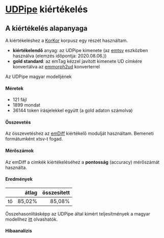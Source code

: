 # [UDPipe](http://ufal.mff.cuni.cz/udpipe) kiértékelés

## A kiértékelés alapanyaga
A kiértékeléshez a [KorKor](https://github.com/vadno/korkor_pilot) korpusz egy részét használtam.

* __kiértékelendő__ anyag: az UDPipe kimenete (az [emtsv](https://github.com/dlt-rilmta/emtsv) eszközben használva (elemzés időpontja: 2020.08.06.))
* __gold standard__: az emTag kézzel javított kimenete UD címkére konvertálva az [emmorph2ud](https://github.com/vadno/emmorph2ud ) konverterrel

Az UDPipe magyar modelljének 

#### Méretek
* 121 fájl
* 1899 mondat
* 36144 token írásjelekkel együtt (a gold adaton számolva)

#### Összevetés
Az összevetéshez az [emDiff](https://github.com/vadno/emdiff) kiértékelő modulját használtam.
Bemeneti formátumként xtsv-t fogad.

#### Mérőszámok
Az emDiff a címkék kiértékeléséhez a __pontosság__ (accuracy) mérőszámát használta.

#### Eredmények
|                   | átlag   | összesített |
| ----------------- |--------:| -----------:|
| tő                | 85,02%  | 85,08%      |

Összehasonlításképp az UDPipe által kimért teljesítmények a magyar modellhez [itt](http://ufal.mff.cuni.cz/udpipe/models) olvashatók.

#### Hibaanalízis
